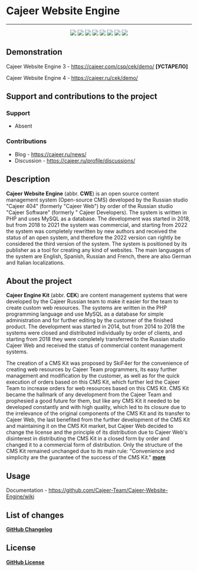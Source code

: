 #  Cajeer Website Engine

____

<div align="center">
 <img src="https://img.shields.io/badge/downloads-0-green"/>
 <img src="https://img.shields.io/badge/made%20by-cajeer-blue"/>
 <img src="https://img.shields.io/badge/software-open--source-yellowgreen"/>
 <img src="https://img.shields.io/github/issues/Cajeer-Team/Cajeer-Website-Engine"/>
 <img src="https://img.shields.io/github/forks/Cajeer-Team/Cajeer-Website-Engine"/>
 <img src="https://img.shields.io/github/stars/Cajeer-Team/Cajeer-Website-Engine"/>
 <img src="https://img.shields.io/badge/donations-0₿-red"/>
 <img src="https://img.shields.io/badge/license-cc%20by--sa%204.0-brightgreen"/>
</div>

## Demonstration
Cajeer Website Engine 3 - https://cajeer.com/csp/cek/demo/ **[УСТАРЕЛО]**

Cajeer Website Engine 4 - https://cajeer.ru/cek/demo/

## Support and contributions to the project
### Support
* Absent
### Contributions
* Blog - https://cajeer.ru/news/
* Discussion - https://cajeer.ru/profile/discussions/

## Description
**Cajeer Website Engine** (abbr. **CWE**) is an open source content management system (Open-source CMS) developed by the Russian studio "Cajeer 404" (formerly "Cajeer Web") by order of the Russian studio "Cajeer Software" (formerly " Cajeer Developers). The system is written in PHP and uses MySQL as a database. The development was started in 2018, but from 2018 to 2021 the system was commercial, and starting from 2022 the system was completely rewritten by new authors and received the status of an open system, and therefore the 2022 version can rightly be considered the third version of the system. The system is positioned by its publisher as a tool for creating any kind of websites. The main languages of the system are English, Spanish, Russian and French, there are also German and Italian localizations.

## About the project
**Cajeer Engine Kit** (abbr. **CEK**) are content management systems that were developed by the Cajeer Russian team to make it easier for the team to create custom web resources. The systems are written in the PHP programming language and use MySQL as a database for simple administration and for further editing by the customer of the finished product. The development was started in 2014, but from 2014 to 2018 the systems were closed and distributed individually by order of clients, and starting from 2018 they were completely transferred to the Russian studio Cajeer Web and received the status of commercial content management systems.

The creation of a CMS Kit was proposed by SkiF4er for the convenience of creating web resources by Cajeer Team programmers, its easy further management and modification by the customer, as well as for the quick execution of orders based on this CMS Kit, which further led the Cajeer Team to increase orders for web resources based on this CMS Kit. CMS Kit became the hallmark of any development from the Cajeer Team and prophesied a good future for them, but like any CMS Kit it needed to be developed constantly and with high quality, which led to its closure due to the irrelevance of the original components of the CMS Kit and its transfer to Cajeer Web, the last benefited from the further development of the CMS Kit and maintaining it on the CMS Kit market, but Cajeer Web decided to change the license and the principle of its distribution due to Cajeer Web's disinterest in distributing the CMS Kit in a closed form by order and changed it to a commercial form of distribution. Only the structure of the CMS Kit remained unchanged due to its main rule: "Convenience and simplicity are the guarantee of the success of the CMS Kit." **[more](https://github.com/Cajeer-Team/Cajeer-Website-Engine/blob/main/STORY.md)**

## Usage
Documentation - https://github.com/Cajeer-Team/Cajeer-Website-Engine/wiki

## List of changes
**[GitHub Changelog](https://github.com/Cajeer-Team/Cajeer-Website-Engine/blob/main/CHANGELOG.md)**

## License
**[GitHub License](https://github.com/Cajeer-Team/Cajeer-Website-Engine/blob/main/LICENSE.md)**
